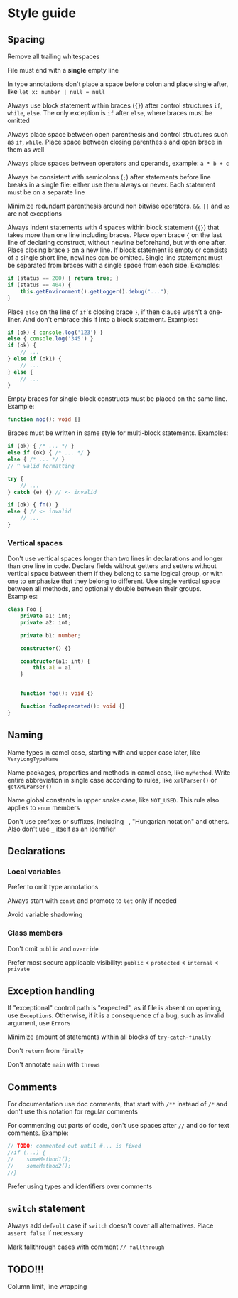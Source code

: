# Style guide

## Spacing
Remove all trailing whitespaces

File must end with a **single** empty line

In type annotations don't place a space before colon and place single after, like `let x: number | null = null`

Always use block statement within braces (`{}`) after control structures `if`, `while`, `else`. The only exception is `if` after `else`, where braces must be omitted

Always place space between open parenthesis and control structures such as `if`, `while`. Place space between closing parenthesis and open brace in them as well

Always place spaces between operators and operands, example: `a * b + c`

Always be consistent with semicolons (`;`) after statements before line breaks in a single file: either use them always or never. Each statement must be on a separate line

Minimize redundant parenthesis around non bitwise operators. `&&`, `||` and `as` are not exceptions

Always indent statements with 4 spaces within block statement (`{}`) that takes more than one line including braces. Place open brace `{` on the last line of declaring construct, without newline beforehand, but with one after. Place closing brace `}` on a new line. If block statement is empty or consists of a single short line, newlines can be omitted. Single line statement must be separated from braces with a single space from each side. Examples:
```ts
if (status == 200) { return true; }
if (status == 404) {
	this.getEnvironment().getLogger().debug("...");
}
```

Place `else` on the line of `if`'s closing brace `}`, if then clause wasn't a one-liner. And don't embrace this if into a block statement. Examples:
```ts
if (ok) { console.log('123') }
else { console.log('345') }
if (ok) {
	// ...
} else if (ok1) {
	// ...
} else {
	// ...
}
```

Empty braces for single-block constructs must be placed on the same line. Example:
```ts
function nop(): void {}
```

Braces must be written in same style for multi-block statements. Examples:
```ts
if (ok) { /* ... */ }
else if (ok) { /* ... */ }
else { /* ... */ }
// ^ valid formatting

try {
    // ...
} catch (e) {} // <- invalid

if (ok) { fn() }
else { // <- invalid
    // ...
}
```

### Vertical spaces

Don't use vertical spaces longer than two lines in declarations and longer than one line in code. Declare fields without getters and setters without vertical space between them if they belong to same logical group, or with one to emphasize that they belong to different. Use single vertical space between all methods, and optionally double between their groups. Examples:

```ts
class Foo {
    private a1: int;
    private a2: int;

    private b1: number;

    constructor() {}

    constructor(a1: int) {
        this.a1 = a1
    }


    function foo(): void {}

    function fooDeprecated(): void {}
}
```


## Naming
Name types in camel case, starting with and upper case later, like `VeryLongTypeName`

Name packages, properties and methods in camel case, like `myMethod`. Write entire abbreviation in single case according to rules, like `xmlParser()` or `getXMLParser()`

Name global constants in upper snake case, like `NOT_USED`. This rule also applies to `enum` members

Don't use prefixes or suffixes, including `_`, "Hungarian notation" and others. Also don't use `_` itself as an identifier

## Declarations

### Local variables
Prefer to omit type annotations

Always start with `const` and promote to `let` only if needed

Avoid variable shadowing

### Class members
Don't omit `public` and `override`

Prefer most secure applicable visibility: `public` < `protected` < `internal` < `private`

## Exception handling

If "exceptional" control path is "expected", as if file is absent on opening, use `Exception`s. Otherwise, if it is a consequence of a bug, such as invalid argument, use `Error`s

Minimize amount of statements within all blocks of `try`-`catch`-`finally`

Don't `return` from `finally`

Don't annotate `main` with `throws`

## Comments
For documentation use doc comments, that start with `/**` instead of `/*` and don't use this notation for regular comments

For commenting out parts of code, don't use spaces after `//` and do for text comments. Example:
```ts
// TODO: commented out until #... is fixed
//if (...) {
//    someMethod1();
//    someMethod2();
//}
```

Prefer using types and identifiers over comments

## `switch` statement
Always add `default` case if `switch` doesn't cover all alternatives. Place `assert false` if necessary

Mark fallthrough cases with comment `// fallthrough`

## TODO!!!
Column limit, line wrapping
